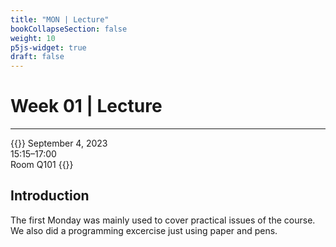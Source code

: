 ```yaml
---
title: "MON | Lecture"
bookCollapseSection: false
weight: 10
p5js-widget: true
draft: false
---
```


# Week 01 | Lecture

---

{{<hint info>}}
September 4, 2023  
15:15–17:00  
Room Q101
{{</hint>}}

## Introduction

The first Monday was mainly used to cover practical issues of the course. We also did a programming excercise just using paper and pens.